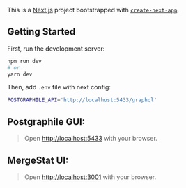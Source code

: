 This is a [Next.js](https://nextjs.org/) project bootstrapped with [`create-next-app`](https://github.com/vercel/next.js/tree/canary/packages/create-next-app).

## Getting Started

First, run the development server:

```bash
npm run dev
# or
yarn dev
```

Then, add `.env` file with next config:

```bash
POSTGRAPHILE_API='http://localhost:5433/graphql'
```

## Postgraphile GUI:

> Open [http://localhost:5433](http://localhost:5433/graphiql) with your browser.

## MergeStat UI:

> Open [http://localhost:3001](http://localhost:3001) with your browser.
